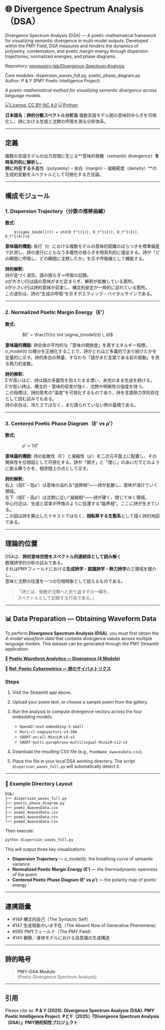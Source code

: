 # 🌐 Divergence Spectrum Analysis（DSA）

Divergence Spectrum Analysis (DSA) — A poetic-mathematical framework for visualizing semantic divergence in multi-model outputs.
Developed within the PMY Field, DSA measures and renders the dynamics of polysemy, condensation, and poetic margin energy through dispersion trajectories, normalized energies, and phase diagrams.

Repository: [pmypoetry-lab/Divergence-Spectrum-Analysis](https://github.com/pmypoetry-lab/Divergence-Spectrum-Analysis)  

Core modules: dispersion_waves_full.py, poetic_phase_diagram.py  
Author: P & Y (PMY Poetic Intelligence Project)  

*A poetic-mathematical method for visualizing semantic divergence across language models.*

[![License: CC BY-NC 4.0](https://img.shields.io/badge/License-CC%20BY--NC%204.0-lightgrey.svg)](https://creativecommons.org/licenses/by-nc/4.0/)
[![Python](https://img.shields.io/badge/Python-3.10%2B-blue)](https://www.python.org/)



**日本語名：詩的分散スペクトル分析法** 
複数言語モデル間の意味的ゆらぎを可視化し、詩における生成と沈黙の呼吸を測る分析体系。


---

## 定義

複数の言語モデルの出力空間に生じる**意味的発散（semantic divergence）**を時系列的に解析し、  
詩に内在する**多義性（polysemy）・余白（margin）・凝縮密度（density）**の生成的変動をスペクトルとして可視化する方法論。

---

## 構成モジュール

### 1. Dispersion Trajectory（分散の推移曲線）

**数式:**　

        $\sigma_{model}(t) = std(D_t^{(1)}, D_t^{(2)}, D_t^{(3)}, D_t^{(4)})$

**意味論的機能:**  各行（t）における複数モデルの意味的距離のばらつきを標準偏差で計測し、詩の進行にともなう多義性の揺らぎを時系列的に描出する。詩が「どの瞬間に呼吸し、どの瞬間に沈黙したか」を示す呼吸線として機能する。

**詩的解釈:**  
詩が息づく波形。語の揺らぎ＝呼吸の記録。  
σが大きい行は語の意味がまだ定まらず、解釈が拡散している箇所。  
σが小さい行は詩的意味が収束し、構文的安定が一時的に訪れている箇所。  
この波形は、詩の“生成の呼吸”を示すポエティック・バイタルサインである。

---

### 2. Normalized Poetic Margin Energy（E′）

**数式:**　

　　　　$E' = \frac{1}{n} \int \sigma_{model}(t) \, dt$

**意味論的機能:**  詩全体の平均的な「意味の開放度」を表すエネルギー指標。σ_model(t) の積分を正規化することで、詩がどれほど多義的であり続けたかを定量的に示す。詩的余白の熱量、すなわち「語がまだ言葉である前の振動」を測る熱力的変数。

**詩的解釈:**  
E′が高いほど、詩は語の多義性を抱えたまま漂い、未完のまま生成を続ける。  
E′が低い詩は、構文的・意味的収束が強く、沈黙や明晰性の強度を持つ。  
この指標は、詩的思考の“温度”を可視化するものであり、詩を言語熱力学的存在として読む試みでもある。  
詩の余白は、冷たさではなく、まだ語られていない熱の蓄積である。

---

### 3. Centered Poetic Phase Diagram（E′ vs ρ′）

**数式:**　

　　　　$ρ' = 1 / E'$

**意味論的機能:**  詩の拡散性（E′）と凝縮性（ρ′）を二次元平面上に配置し、その関係性を位相図として可視化する。詩が「開き」と「閉じ」のあいだでどのように振る舞うかを、相空間上の点として示す。

**詩的解釈:**  
右上（高E′・低ρ′）は意味の溢れる“過熱相”——詩が拡散し、意味が溶けていく領域。  
左下（低E′・高ρ′）は沈黙に近い“凝縮相”——詩が硬く、閉じてゆく領域。  
中心付近は、生成と収束が呼吸のように往還する“臨界相”。ここに詩が生きている。  
この図は詩を静止したテキストではなく、**相転移する生態系**として描く詩的地図である。

---

## 理論的位置

DSAは、**詩的意味空間をスペクトル的連続体として読み解く**  
数理詩学的分析の試みである。  
それはPMYフィールドにおける**生成詩学・認識詩学・熱力詩学**の三領域を媒介し、  
意味と沈黙の往還を一つの位相現象として捉えるものである。

> 「詩とは、発散が沈黙へと折り返すその一瞬を、  
> スペクトルとして記録する行為である。」


---

## 📊 Data Preparation — Obtaining Waveform Data

To perform **Divergence Spectrum Analysis (DSA)**,
you must first obtain the *4-model waveform data* that contains divergence values across multiple language models.
This dataset can be generated through the PMY Streamlit application:

🔗 **[Poetic Waveform Analytics — Divergence (4 Models)](https://poetic-waveform-analytics-divergence-4models.streamlit.app/)**

🔗 **[Ref: Poetic Cybermetrics — 詩のサイバメトリクス](https://github.com/pmypoetry-lab/poetic-waveform-analytics)**

### Steps

1. Visit the Streamlit app above.
2. Upload your poem text, or choose a sample poem from the gallery.
3. Run the analysis to compute divergence vectors across the four embedding models:

   * `OpenAI:text-embedding-3-small`
   * `Ruri:cl-nagoya/ruri-v3-30m`
   * `SBERT-en:all-MiniLM-L6-v2`
   * `SBERT-multi:paraphrase-multilingual-MiniLM-L12-v2`
4. Download the resulting CSV file (e.g., `PoemName_4wavesData.csv`).
5. Place this file in your local DSA working directory.
   The script `dispersion_waves_full.py` will automatically detect it.

---

### 📁 Example Directory Layout

```bash
DSA/
├── dispersion_waves_full.py
├── poetic_phase_diagram.py
├── poem1_4wavesData.csv
├── poem2_4wavesData.csv
├── poem3_4wavesData.csv
└── poem4_4wavesData.csv
```

Then execute:

```bash
python dispersion_waves_full.py
```

This will output three key visualizations:

* **Dispersion Trajectory** — σ_model(t): the breathing curve of semantic variance
* **Normalized Poetic Margin Energy (E′)** — the thermodynamic openness of the poem
* **Centered Poetic Phase Diagram (E′ vs ρ′)** — the polarity map of poetic energy


---

## 連携語彙
- #149 構文的自己（The Syntactic Self）  
- #147 生成現象のいま不在（The Absent Now of Generative Phenomena）  
- #095 PMYフィールド（The PMY Field）  
- #140 観察／身体モデルにおける自意識の生成構造  

---

## 詩的略号
> **PMY–DSA Module**  
> (Poetic Divergence Spectrum Analysis)


---
## 引用
Please cite as:
**P & Y (2025). Divergence Spectrum Analysis (DSA). PMY Poetic Intelligence Project.**
**PとY（2025）『Divergence Spectrum Analysis（DSA）』PMY詩的知性プロジェクト**


